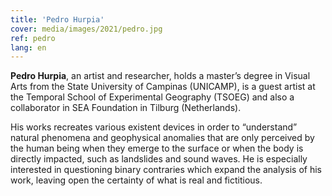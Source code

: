 ```yaml
---
title: 'Pedro Hurpia'
cover: media/images/2021/pedro.jpg
ref: pedro
lang: en
---
```


**Pedro Hurpia**, an artist and researcher, holds a master’s degree in Visual Arts from the State University of Campinas (UNICAMP), is a guest artist at the Temporal School of Experimental Geography (TSOEG) and also a collaborator in SEA Foundation in Tilburg (Netherlands).

His works recreates various existent devices in order to “understand” natural phenomena and geophysical anomalies that are only perceived by the human being when they emerge to the surface or when the body is directly impacted, such as landslides and sound waves. He is especially interested in questioning binary contraries which expand the analysis of his work, leaving open the certainty of what is real and fictitious.

<br>